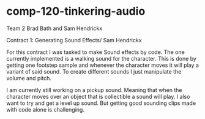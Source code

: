 # comp-120-tinkering-audio
Team 2 
Brad Bath and Sam Hendrickx


Contract 1: Generating Sound Effects/ Sam Hendrickx

For this contract I was tasked to make Sound effects by code. 
The one currently implemented is a walking sound for the character.
This is done by getting one footstep sample and whenever the character moves it will play a variant of said sound.
To create different sounds I just manipulate the volume and pitch.

I am currently still working on a pickup sound. Meaning that when the character moves over an object that is collectible a sound will play.
I also want to try and get a level up sound. But getting good sounding clips made with code alone is challenging.
